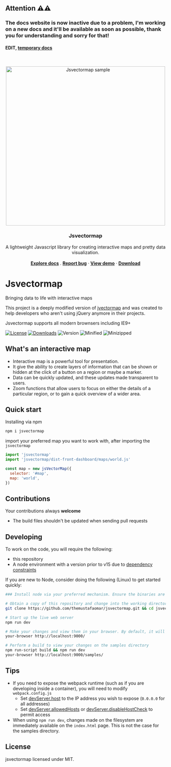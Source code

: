 ## Attention ⚠️⚠️

### The docs website is now inactive due to a problem, I'm working on a new docs and it'll be available as soon as possible, thank you for understanding and sorry for that!

#### EDIT, [temporary docs](https://jvm-docs.netlify.app/)

<br>

<p align="center">
  <a href="https://themustafaomar.com/open-source/jsvectormap">
    <img src="assets/images/jsvectormap.jpg" alt="Jsvectormap sample" width="500" />
  </a>
</p>

<h3 align="center">Jsvectormap</h3>

<p align="center">
  A lightweight Javascript library for creating interactive maps and pretty data visualization.
  <br>
  <br>
  <a href="https://themustafaomar.com/open-source/jsvectormap"><strong>Explore docs</strong></a>
  .
  <a href="https://github.com/themustafaomar/jsvectormap/issues/new"><strong>Report bug</strong></a>
  ·
  <a href="https://themustafaomar.com/open-source/jsvectormap"><strong>View demo</strong></a>
  ·
  <a href="https://github.com/themustafaomar/jsvectormap/archive/master.zip"><strong>Download</strong></a>
</p>

# Jsvectormap

Bringing data to life with interactive maps

This project is a deeply modified version of [jvectormap](https://github.com/bjornd/jvectormap) and was created to help developers who aren't using jQuery anymore in their projects.

Jsvectormap supports all modern brownsers including IE9+

<a href="https://www.npmjs.com/package/jsvectormap"><img src="https://img.shields.io/npm/l/jsvectormap.svg?sanitize=true" alt="License"></a>
<a href="https://npmcharts.com/compare/jsvectormap?minimal=true"><img src="https://img.shields.io/npm/dm/jsvectormap.svg?sanitize=true" alt="Downloads"></a>
<img src="https://img.shields.io/npm/v/jsvectormap.svg?sanitize=true" alt="Version">
<img src="https://img.shields.io/bundlephobia/min/jsvectormap" alt="Minified">
<img src="https://img.shields.io/bundlephobia/minzip/jsvectormap" alt="Minizipped">

## What's an interactive map

* Interactive map is a powerful tool for presentation.
* It give the ability to create layers of information that can be shown or hidden at the click of a button on a region or maybe a marker.
* Data can be quickly updated, and these updates made transparent to users. 
* Zoom functions that allow users to focus on either the details of a particular region, or to gain a quick overview of a wider area.

## Quick start

Installing via npm
```bash
npm i jsvectormap
```

import your preferred map you want to work with, after importing the `jsvectormap`

```js
import 'jsvectormap'
import 'jsvectormap/dist-front-dashboard/maps/world.js'

const map = new jsVectorMap({
  selector: '#map',
  map: 'world',
})
```

## Contributions
Your contributions always **welcome**

* The build files shouldn't be updated when sending pull requests

## Developing
To work on the code, you will require the following:
* this repository
* A node environment with a version prior to v15 due to [dependency constraints](https://github.com/sass/node-sass/issues/2965#issuecomment-717620196)

If you are new to Node, consider doing the following (Linux) to get started quickly:
```bash
### Install node via your preferred mechanism. Ensure the binaries are in your path

# Obtain a copy of this repository and change into the working directory
git clone https://github.com/themustafaomar/jsvectormap.git && cd jsvectormap

# Start up the live web server
npm run dev

# Make your changes and view them in your browser. By default, it will answer on port 9000
your-browser http://localhost:9000/

# Perform a build to view your changes on the samples directory
npm run-script build && npm run dev
your-browser http://localhost:9000/samples/
```

## Tips
* If you need to expose the webpack runtime (such as if you are developing inside a container), you will need to modify `webpack.config.js`
  * Set [devServer.host](https://webpack.js.org/configuration/dev-server/#devserverhost) to the IP address you wish to expose (`0.0.0.0` for all addresses)
  * Set [devServer.allowedHosts](https://webpack.js.org/configuration/dev-server/#devserverallowedhosts) or [devServer.disableHostCheck](https://webpack.js.org/configuration/dev-server/#devserverdisablehostcheck) to permit access
* When using `npm run dev`, changes made on the filesystem are immediately available on the `index.html` page. This is not the case for the samples directory.

## License
jsvectormap licensed under MIT.
